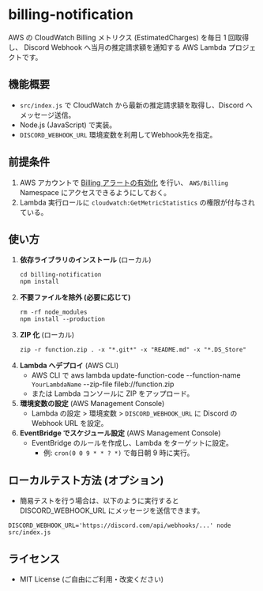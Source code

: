 # billing-notification

AWS の CloudWatch Billing メトリクス (EstimatedCharges) を毎日 1 回取得し、
Discord Webhook へ当月の推定請求額を通知する AWS Lambda プロジェクトです。

## 機能概要

- `src/index.js` で CloudWatch から最新の推定請求額を取得し、Discord へメッセージ送信。
- Node.js (JavaScript) で実装。
- `DISCORD_WEBHOOK_URL` 環境変数を利用してWebhook先を指定。

## 前提条件

1. AWS アカウントで [Billing アラートの有効化](https://docs.aws.amazon.com/awsaccountbilling/latest/aboutv2/monitor-charges.html) を行い、
   `AWS/Billing` Namespace にアクセスできるようにしておく。
2. Lambda 実行ロールに `cloudwatch:GetMetricStatistics` の権限が付与されている。

## 使い方

1. **依存ライブラリのインストール** (ローカル)
    ```
    cd billing-notification
    npm install
    ```
2. **不要ファイルを除外 (必要に応じて)**
    ```
    rm -rf node_modules
    npm install --production
    ```
3. **ZIP 化** (ローカル)
    ```
    zip -r function.zip . -x "*.git*" -x "README.md" -x "*.DS_Store"
    ```
4. **Lambda へデプロイ** (AWS CLI)
    - AWS CLI で aws lambda update-function-code --function-name `YourLambdaName` --zip-file fileb://function.zip
    - または Lambda コンソールに ZIP をアップロード。
5. **環境変数の設定** (AWS Management Console)
    - Lambda の設定 > 環境変数 > `DISCORD_WEBHOOK_URL` に Discord の Webhook URL を設定。
6. **EventBridge でスケジュール設定** (AWS Management Console)
    - EventBridge のルールを作成し、Lambda をターゲットに設定。
        - 例: `cron(0 0 9 * * ? *)` で毎日朝 9 時に実行。

## ローカルテスト方法 (オプション)
- 簡易テストを行う場合は、以下のように実行すると DISCORD_WEBHOOK_URL にメッセージを送信できます。
```
DISCORD_WEBHOOK_URL='https://discord.com/api/webhooks/...' node src/index.js
```
## ライセンス
- MIT License (ご自由にご利用・改変ください)
